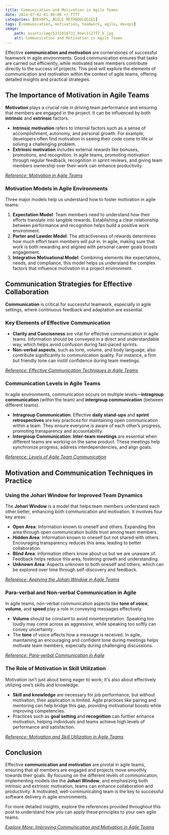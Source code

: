 ```yaml
---
title: Communication and Motivation in Agile Teams 
date: 2024-07-02 01:40:00 +/-TTTT
categories: [DEVOPS, AGILE_METHODOLOGIES]
tags: [communication, motivation, teamwork, agile, devops]
image:
    path: assets/img/5331018722_8eec1127f7_b.jpg
    alt: Communication and Motivation in Agile Teams 
---
```


Effective **communication and motivation** are cornerstones of successful teamwork in agile environments. Good communication ensures that tasks are carried out efficiently, while motivated team members contribute directly to the success of projects. This post will explore the elements of communication and motivation within the context of agile teams, offering detailed insights and practical strategies.

## The Importance of Motivation in Agile Teams

**Motivation** plays a crucial role in driving team performance and ensuring that members are engaged in the project. It can be influenced by both **intrinsic** and **extrinsic** factors.

- **Intrinsic motivation** refers to internal factors such as a sense of accomplishment, autonomy, and personal growth. For example, developers often find motivation in seeing their code come to life or solving a challenging problem.
- **Extrinsic motivation** includes external rewards like bonuses, promotions, and recognition. In agile teams, promoting motivation through regular feedback, recognition in sprint reviews, and giving team members ownership over their work can enhance productivity.

*[Reference: Motivation in Agile Teams](https://www.scrum.org/resources/blog/motivating-scrum-teams-my-insights-scrum-master)*

### Motivation Models in Agile Environments

Three major models help us understand how to foster motivation in agile teams:

1. **Expectation Model**: Team members need to understand how their efforts translate into tangible rewards. Establishing a clear relationship between performance and recognition helps build a positive work environment.
2. **Porter and Lawder Model**: The attractiveness of rewards determines how much effort team members will put in. In agile, making sure that work is both rewarding and aligned with personal career goals boosts engagement.
3. **Integrative Motivational Model**: Combining elements like expectations, needs, and compliance, this model helps us understand the complex factors that influence motivation in a project environment.

## Communication Strategies for Effective Collaboration

**Communication** is critical for successful teamwork, especially in agile settings, where continuous feedback and adaptation are essential.

### Key Elements of Effective Communication

- **Clarity and Conciseness** are vital for effective communication in agile teams. Information should be conveyed in a direct and understandable way, which helps avoid confusion during fast-paced sprints.
- **Non-verbal aspects**, such as tone, volume, and body language, also contribute significantly to communication quality. For instance, a firm but friendly tone can instill confidence during team meetings.

*[Reference: Effective Communication Techniques in Agile Teams](https://www.scrum.org/resources/blog/agile-principles-effective-communication)*

### Communication Levels in Agile Teams

In agile environments, communication occurs on multiple levels—**intragroup communication** (within the team) and **intergroup communication** (between different teams).

- **Intragroup Communication**: Effective **daily stand-ups** and **sprint retrospectives** are key practices for maintaining open communication within a team. They ensure everyone is aware of each other’s progress, promoting transparency and accountability.
- **Intergroup Communication**: **Inter-team meetings** are essential when different teams are working on the same product. These meetings help synchronize progress, address interdependencies, and align goals.

*[Reference: Levels of Agile Team Communication](https://simpleprogrammer.com/effective-communication-agile-teams/)*

## Motivation and Communication Techniques in Practice

### Using the Johari Window for Improved Team Dynamics

The **Johari Window** is a model that helps team members understand each other better, enhancing both communication and motivation. It involves four key areas:

- **Open Area**: Information known to oneself and others. Expanding this area through open communication builds trust among team members.
- **Hidden Area**: Information known to oneself but not shared with others. Encouraging transparency reduces this area, leading to better collaboration.
- **Blind Area**: Information others know about us but we are unaware of. Feedback helps reduce this area, fostering growth and understanding.
- **Unknown Area**: Aspects unknown to both oneself and others, which can be explored over time through self-discovery and feedback.

*[Reference: Applying the Johari Window in Agile Teams](https://medium.com/@agilefreya/using-the-johari-window-to-elevate-your-agile-team-coaching-2e72551b4cb0)*

### Para-verbal and Non-verbal Communication in Agile

In agile teams, non-verbal communication aspects like **tone of voice**, **volume**, and **speed** play a role in conveying messages effectively.

- **Volume** should be constant to avoid misinterpretation. Speaking too loudly may come across as aggressive, while speaking too softly can convey uncertainty.
- The **tone** of voice affects how a message is received. In agile, maintaining an encouraging and confident tone during meetings helps motivate team members, especially during challenging discussions.

*[Reference: Para-verbal Communication in Agile](https://projectbliss.net/paraverbal-communication/)*

### The Role of Motivation in Skill Utilization

Motivation isn’t just about being eager to work; it's also about effectively utilizing one’s skills and knowledge.

- **Skill and knowledge** are necessary for job performance, but without motivation, their application is limited. Agile practices like pairing and mentoring can help bridge this gap, providing motivational boosts while improving competencies.
- Practices such as **goal setting** and **recognition** can further enhance motivation, helping individuals and teams achieve high levels of performance and satisfaction.

*[Reference: Motivation and Skill Utilization in Agile Teams](https://www.scrum.org/resources/blog/agile-principles-motivated-people)*

## Conclusion

Effective **communication and motivation** are pivotal in agile teams, ensuring that all members are engaged and projects move smoothly towards their goals. By focusing on the different levels of communication, implementing models like the **Johari Window**, and emphasizing both intrinsic and extrinsic motivation, teams can enhance collaboration and productivity. A motivated, well-communicating team is the key to successful software delivery in agile environments.

For more detailed insights, explore the references provided throughout this post to understand how you can apply these principles to your own agile teams.

*[Explore More: Improving Communication and Motivation in Agile Teams](https://asana.com/resources/team-communication)*